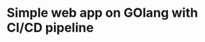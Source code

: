 # Simple web app on GOlang with CI/CD pipeline 
<div data-iframe-width="150" data-iframe-height="270" data-share-badge-id="c96e1dc8-1205-419a-a6d4-7c0199ec05ca" data-share-badge-host="https://www.credly.com"></div><script type="text/javascript" async src="//cdn.credly.com/assets/utilities/embed.js"></script>
